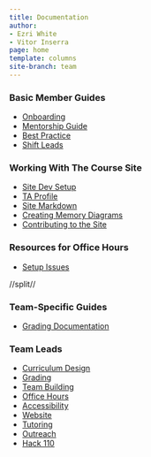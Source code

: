```yaml
---
title: Documentation
author:
- Ezri White
- Vitor Inserra
page: home
template: columns
site-branch: team
---
```





<div class="link-page box">

### Basic Member Guides

* [Onboarding](/team/documentation/guides/onboarding.html)
* [Mentorship Guide](/team/documentation/guides/mentor_guide.html)
* [Best Practice](/team/documentation/guides/best_practices.html)
* [Shift Leads](/team/documentation/guides/shift_leads.html)

<!-- * [Git Guide](/team/documentation/guides/git_guide.html) -->
<!-- * [Shift Overflow](/team/documentation/guides/shiftoverflow_dev.html) -->
</div>

<div class="link-page box">

### Working With The Course Site


* [Site Dev Setup](/team/documentation/guides/course_site_setup.html)
* [TA Profile](/team/documentation/guides/ta_profile.html)
* [Site Markdown](/team/documentation/guides/course_site_markdown.html)
* [Creating Memory Diagrams](/team/documentation/guides/memory_diagrams.html)
* [Contributing to the Site](/team/documentation/guides/contributing_to_site.html)
<!-- * [Site Features](/team/documentation/guides/course_site_features.html) -->
</div>

<div class="link-page box">

### Resources for Office Hours


* [Setup Issues](/team/documentation/guides/setup_issues.html)
<!-- * [Diagnostic Tool](/team/documentation/guides/diagnostic_tool.html) -->
</div>


//split//


<div class="link-page box">



### Team-Specific Guides

* [Grading Documentation](/team/documentation/guides/grading_csv.html) 

</div>

<div class="link-page box">

### Team Leads

* [Curriculum Design](/team/documentation/leads/curriculum.html) 
* [Grading](/team/documentation/leads/grading.html)
* [Team Building](/team/documentation/leads/team-building.html)
* [Office Hours](/team/documentation/leads/office-hours.html)
* [Accessibility](/team/documentation/leads/accessibility.html)
* [Website](/team/documentation/leads/website.html)
* [Tutoring](/team/documentation/leads/tutoring.html)
* [Outreach](/team/documentation/leads/outreach.html)
* [Hack 110](/team/documentation/leads/hack110.html)


</div>
